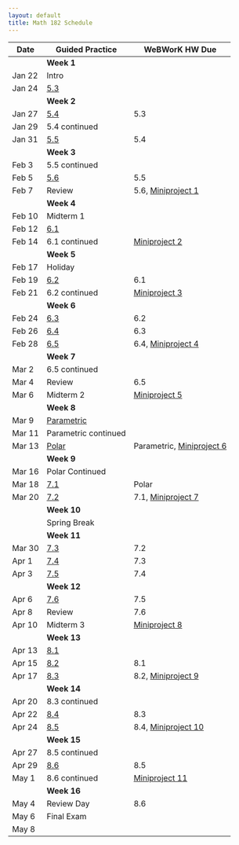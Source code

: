 ```yaml
---
layout: default
title: Math 182 Schedule
---
```


Date   | Guided Practice                               | WeBWorK HW Due
------ | --------------------------------------------- | --------------
       | **Week 1**                                    |
Jan 22 | Intro                                         |
Jan 24 | [5.3](/NSC-Math-182/GP5.3.html)               |
       | **Week 2**                                    |
Jan 27 | [5.4](/NSC-Math-182/GP5.4.html)               | 5.3
Jan 29 | 5.4 continued                                 |
Jan 31 | [5.5](/NSC-Math-182/GP5.5.html)               | 5.4
       | **Week 3**                                    |
Feb 3  | 5.5 continued                                 |
Feb 5  | [5.6](/NSC-Math-182/GP5.6.html)               | 5.5
Feb 7  | Review                                        | 5.6, [Miniproject 1](https://hackmd.io/KwZgpgJgRgHDIFpgBZgGMHLWg7AgnAGZYKEBMADNvjGAIZTJRA==?view)
       | **Week 4**                                    |
Feb 10 | Midterm 1                                     |
Feb 12 | [6.1](/NSC-Math-182/GP6.1.html)               |
Feb 14 | 6.1 continued                                 |[Miniproject 2](https://hackmd.io/KwZgpgJgRgHDIFpgBZgGMHLWg7AgnAGZYKEBMADNvjGAIZTJRA==?view)
       | **Week 5**                                    |
Feb 17 | Holiday                                       |
Feb 19 | [6.2](/NSC-Math-182/GP6.2.html)               | 6.1
Feb 21 | 6.2 continued                                 | [Miniproject 3](https://hackmd.io/KwZgpgJgRgHDIFpgBZgGMHLWg7AgnAGZYKEBMADNvjGAIZTJRA==?view)
       | **Week 6**                                    |
Feb 24 | [6.3](/NSC-Math-182/GP6.3.html)               | 6.2
Feb 26 | [6.4](/NSC-Math-182/GP6.4.html)               | 6.3
Feb 28 | [6.5](/NSC-Math-182/GP6.5.html)               | 6.4, [Miniproject 4](https://hackmd.io/KwZgpgJgRgHDIFpgBZgGMHLWg7AgnAGZYKEBMADNvjGAIZTJRA==?view)
       | **Week 7**                                    |
Mar 2  | 6.5 continued                                 |
Mar 4  | Review                                        | 6.5
Mar 6  | Midterm 2                                     |[Miniproject 5](https://hackmd.io/KwZgpgJgRgHDIFpgBZgGMHLWg7AgnAGZYKEBMADNvjGAIZTJRA==?view)
       | **Week 8**                                    |
Mar 9  | [Parametric](/NSC-Math-182/GPParametric.html) |
Mar 11 | Parametric continued                          |
Mar 13 | [Polar](/NSC-Math-182/GPPolar.html)           | Parametric, [Miniproject 6](https://hackmd.io/KwZgpgJgRgHDIFpgBZgGMHLWg7AgnAGZYKEBMADNvjGAIZTJRA==?view)
       | **Week 9**                                   |
Mar 16 | Polar Continued                               |
Mar 18 | [7.1](/NSC-Math-182/GP7.1.html)               | Polar
Mar 20 | [7.2](/NSC-Math-182/GP7.2.html)               | 7.1, [Miniproject 7](https://hackmd.io/KwZgpgJgRgHDIFpgBZgGMHLWg7AgnAGZYKEBMADNvjGAIZTJRA==?view)
       | **Week 10**                                    |
       | Spring Break 
       | **Week 11**                                   |
Mar 30 | [7.3](/NSC-Math-182/GP7.3.html)               | 7.2
Apr 1  | [7.4](/NSC-Math-182/GP7.4.html)               | 7.3
Apr 3  | [7.5](/NSC-Math-182/GP7.5.html)               | 7.4
       | **Week 12**                                   |
Apr 6 | [7.6](/NSC-Math-182/GP7.6.html)               | 7.5
Apr 8  | Review                                        | 7.6
Apr 10  | Midterm 3                                     | [Miniproject 8](https://hackmd.io/KwZgpgJgRgHDIFpgBZgGMHLWg7AgnAGZYKEBMADNvjGAIZTJRA==?view)                                 |
       | **Week 13**                                   |
Apr 13  | [8.1](/NSC-Math-182/GP8.1.html)               |
Apr 15 | [8.2](/NSC-Math-182/GP8.2.html)               | 8.1
Apr 17 | [8.3](/NSC-Math-182/GP8.3.html)               | 8.2, [Miniproject 9](https://hackmd.io/KwZgpgJgRgHDIFpgBZgGMHLWg7AgnAGZYKEBMADNvjGAIZTJRA==?view)
       | **Week 14**                                   |
Apr 20 | 8.3 continued                                 |
Apr 22 | [8.4](/NSC-Math-182/GP8.4.html)               | 8.3
Apr 24 | [8.5](/NSC-Math-182/GP8.5.html)               | 8.4, [Miniproject 10](https://hackmd.io/KwZgpgJgRgHDIFpgBZgGMHLWg7AgnAGZYKEBMADNvjGAIZTJRA==?view)
       | **Week 15**                                   |
Apr 27 | 8.5 continued                                 |
Apr 29 | [8.6](/NSC-Math-182/GP8.6.html)               | 8.5
May 1  | 8.6 continued                                 |[Miniproject 11](https://hackmd.io/KwZgpgJgRgHDIFpgBZgGMHLWg7AgnAGZYKEBMADNvjGAIZTJRA==?view)
       | **Week 16**                                   |
May 4  | Review Day                                    | 8.6
May 6  | Final Exam                                    |
May 8  |                                               |
